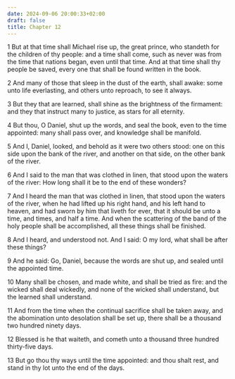 ```yaml
---
date: 2024-09-06 20:00:33+02:00
draft: false
title: Chapter 12
---
```




1 But at that time shall Michael rise up, the great prince, who standeth for the children of thy people: and a time shall come, such as never was from the time that nations began, even until that time. And at that time shall thy people be saved, every one that shall be found written in the book.

2 And many of those that sleep in the dust of the earth, shall awake: some unto life everlasting, and others unto reproach, to see it always.

3 But they that are learned, shall shine as the brightness of the firmament: and they that instruct many to justice, as stars for all eternity.

4 But thou, O Daniel, shut up the words, and seal the book, even to the time appointed: many shall pass over, and knowledge shall be manifold.

5 And I, Daniel, looked, and behold as it were two others stood: one on this side upon the bank of the river, and another on that side, on the other bank of the river.

6 And I said to the man that was clothed in linen, that stood upon the waters of the river: How long shall it be to the end of these wonders?

7 And I heard the man that was clothed in linen, that stood upon the waters of the river, when he had lifted up his right hand, and his left hand to heaven, and had sworn by him that liveth for ever, that it should be unto a time, and times, and half a time. And when the scattering of the band of the holy people shall be accomplished, all these things shall be finished.

8 And I heard, and understood not. And I said: O my lord, what shall be after these things?

9 And he said: Go, Daniel, because the words are shut up, and sealed until the appointed time.

10 Many shall be chosen, and made white, and shall be tried as fire: and the wicked shall deal wickedly, and none of the wicked shall understand, but the learned shall understand.

11 And from the time when the continual sacrifice shall be taken away, and the abomination unto desolation shall be set up, there shall be a thousand two hundred ninety days.

12 Blessed is he that waiteth, and cometh unto a thousand three hundred thirty-five days.

13 But go thou thy ways until the time appointed: and thou shalt rest, and stand in thy lot unto the end of the days.

